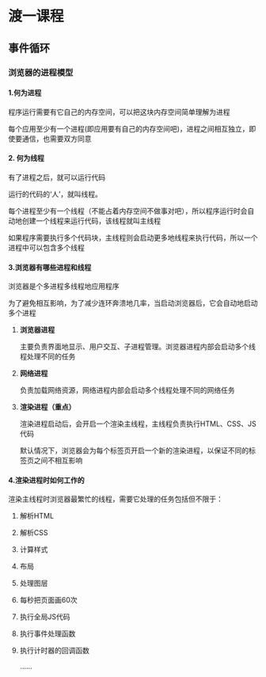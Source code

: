 # 渡一课程

## 事件循环

### 浏览器的进程模型

#### 1.何为进程

程序运行需要有它自己的内存空间，可以把这块内存空间简单理解为进程

每个应用至少有一个进程(即应用要有自己的内存空间吧)，进程之间相互独立，即使要通信，也需要双方同意

#### 2. 何为线程

有了进程之后，就可以运行代码

运行的代码的‘人’，就叫线程。

每个进程至少有一个线程（不能占着内存空间不做事对吧），所以程序运行时会自动地创建一个线程来运行代码，该线程就叫主线程

如果程序需要执行多个代码块，主线程则会启动更多地线程来执行代码，所以一个进程中可以包含多个线程

#### 3.浏览器有哪些进程和线程

浏览器是个多进程多线程地应用程序

为了避免相互影响，为了减少连环奔溃地几率，当启动浏览器后，它会自动地启动多个进程

1. **浏览器进程**

   主要负责界面地显示、用户交互、子进程管理。浏览器进程内部会启动多个线程处理不同的任务

2. **网络进程**

   负责加载网络资源，网络进程内部会启动多个线程处理不同的网络任务

3. **渲染进程（重点）**

   渲染进程启动后，会开启一个渲染主线程，主线程负责执行HTML、CSS、JS代码

   默认情况下，浏览器会为每个标签页开启一个新的渲染进程，以保证不同的标签页之间不相互影响

#### 4.渲染进程时如何工作的

渲染主线程时浏览器最繁忙的线程，需要它处理的任务包括但不限于：

1. 解析HTML

2. 解析CSS

3. 计算样式

4. 布局

5. 处理图层

6. 每秒把页面画60次

7. 执行全局JS代码

8. 执行事件处理函数

9. 执行计时器的回调函数

   ……



